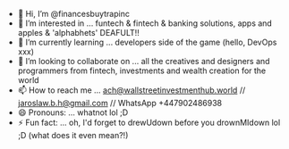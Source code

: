 - 👋 Hi, I’m @financesbuytrapinc
- 👀 I’m interested in ... funtech & fintech & banking solutions, apps and apples & 'alphabhets' DEAFULT!!
- 🌱 I’m currently learning ... developers side of the game (hello, DevOps xxx)
- 💞️ I’m looking to collaborate on ... all the creatives and designers and programmers from fintech, investments and wealth creation for the world
- 📫 How to reach me ... ach@wallstreetinvestmenthub.world // jaroslaw.b.h@gmail.com // WhatsApp +447902486938 
- 😄 Pronouns: ... whatnot lol ;D
- ⚡ Fun fact: ... oh, I'd forget to drewUdown before you drownMIdown lol ;D (what does it even mean?!)

<!---
financesbuytrapinc/financesbuytrapinc is a ✨ special ✨ repository because its `README.md` (this file) appears on your GitHub profile.
You can click the Preview link to take a look at your changes.
--->
